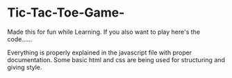 # Tic-Tac-Toe-Game-
Made this for fun while Learning. If you also want to play here's the code......


Everything is properly explained in the javascript file with proper documentation.
Some basic html and css are being used for structuring and giving style.

